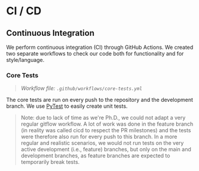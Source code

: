 # CI / CD

## Continuous Integration

We perform continuous integration (CI) through GitHub Actions. We created 
two separate workflows to check our code both for functionality and for 
style/language.

### Core Tests

> *Workflow file: `.github/workflows/core-tests.yml`*

The core tests are run on every push to the repository and the development 
branch. We use [PyTest](https://docs.pytest.org/) to easily create unit tests.


> Note: due to lack of time as we're Ph.D., we could not adapt a very 
> regular gitflow workflow. A lot of work was done in the feature branch (in 
> reality was called cicd to respect the PR milestones) and the tests were 
> therefore also run for every push to this branch. In a more regular and 
> realistic scenarios, we would not run tests on the very active 
> development (i.e., feature) branches, but only on the main and development 
> branches, as feature branches are expected to temporarily break tests.